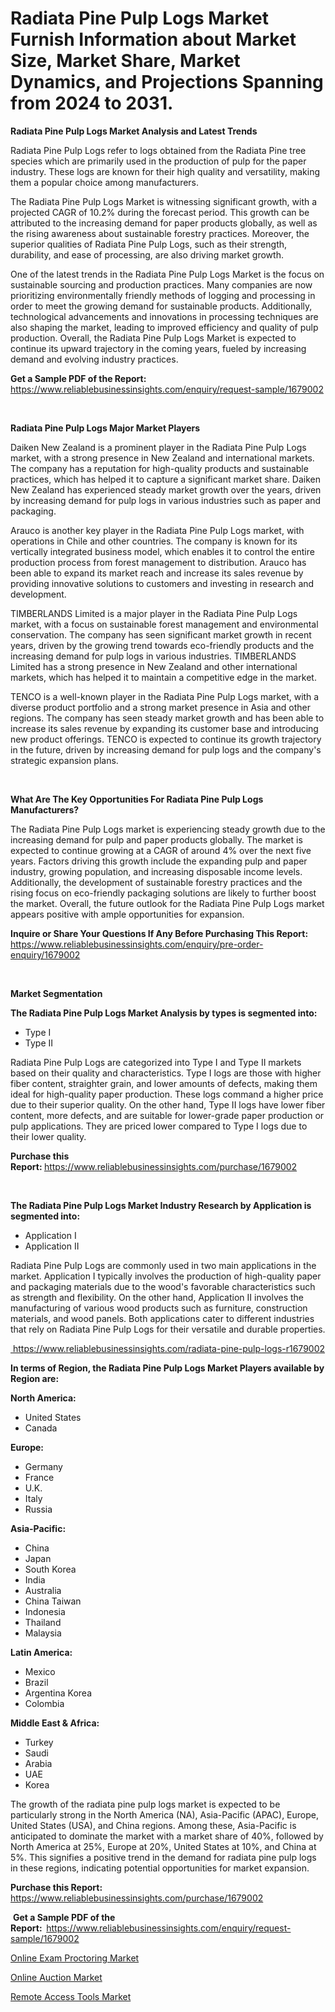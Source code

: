 <p><h1>Radiata Pine Pulp Logs Market Furnish Information about Market Size, Market Share, Market Dynamics, and Projections Spanning from 2024 to 2031.</h1></p><p><strong>Radiata Pine Pulp Logs Market Analysis and Latest Trends</strong></p>
<p><p>Radiata Pine Pulp Logs refer to logs obtained from the Radiata Pine tree species which are primarily used in the production of pulp for the paper industry. These logs are known for their high quality and versatility, making them a popular choice among manufacturers.</p><p>The Radiata Pine Pulp Logs Market is witnessing significant growth, with a projected CAGR of 10.2% during the forecast period. This growth can be attributed to the increasing demand for paper products globally, as well as the rising awareness about sustainable forestry practices. Moreover, the superior qualities of Radiata Pine Pulp Logs, such as their strength, durability, and ease of processing, are also driving market growth.</p><p>One of the latest trends in the Radiata Pine Pulp Logs Market is the focus on sustainable sourcing and production practices. Many companies are now prioritizing environmentally friendly methods of logging and processing in order to meet the growing demand for sustainable products. Additionally, technological advancements and innovations in processing techniques are also shaping the market, leading to improved efficiency and quality of pulp production. Overall, the Radiata Pine Pulp Logs Market is expected to continue its upward trajectory in the coming years, fueled by increasing demand and evolving industry practices.</p></p>
<p><strong>Get a Sample PDF of the Report:&nbsp;</strong> <a href="https://www.reliablebusinessinsights.com/enquiry/request-sample/1679002">https://www.reliablebusinessinsights.com/enquiry/request-sample/1679002</a></p>
<p>&nbsp;</p>
<p><strong>Radiata Pine Pulp Logs Major Market Players</strong></p>
<p><p>Daiken New Zealand is a prominent player in the Radiata Pine Pulp Logs market, with a strong presence in New Zealand and international markets. The company has a reputation for high-quality products and sustainable practices, which has helped it to capture a significant market share. Daiken New Zealand has experienced steady market growth over the years, driven by increasing demand for pulp logs in various industries such as paper and packaging.</p><p>Arauco is another key player in the Radiata Pine Pulp Logs market, with operations in Chile and other countries. The company is known for its vertically integrated business model, which enables it to control the entire production process from forest management to distribution. Arauco has been able to expand its market reach and increase its sales revenue by providing innovative solutions to customers and investing in research and development.</p><p>TIMBERLANDS Limited is a major player in the Radiata Pine Pulp Logs market, with a focus on sustainable forest management and environmental conservation. The company has seen significant market growth in recent years, driven by the growing trend towards eco-friendly products and the increasing demand for pulp logs in various industries. TIMBERLANDS Limited has a strong presence in New Zealand and other international markets, which has helped it to maintain a competitive edge in the market.</p><p>TENCO is a well-known player in the Radiata Pine Pulp Logs market, with a diverse product portfolio and a strong market presence in Asia and other regions. The company has seen steady market growth and has been able to increase its sales revenue by expanding its customer base and introducing new product offerings. TENCO is expected to continue its growth trajectory in the future, driven by increasing demand for pulp logs and the company's strategic expansion plans.</p></p>
<p>&nbsp;</p>
<p><strong>What Are The Key Opportunities For Radiata Pine Pulp Logs Manufacturers?</strong></p>
<p><p>The Radiata Pine Pulp Logs market is experiencing steady growth due to the increasing demand for pulp and paper products globally. The market is expected to continue growing at a CAGR of around 4% over the next five years. Factors driving this growth include the expanding pulp and paper industry, growing population, and increasing disposable income levels. Additionally, the development of sustainable forestry practices and the rising focus on eco-friendly packaging solutions are likely to further boost the market. Overall, the future outlook for the Radiata Pine Pulp Logs market appears positive with ample opportunities for expansion.</p></p>
<p><strong>Inquire or Share Your Questions If Any Before Purchasing This Report:</strong> <a href="https://www.reliablebusinessinsights.com/enquiry/pre-order-enquiry/1679002">https://www.reliablebusinessinsights.com/enquiry/pre-order-enquiry/1679002</a></p>
<p>&nbsp;</p>
<p><strong>Market Segmentation</strong></p>
<p><strong>The Radiata Pine Pulp Logs Market Analysis by types is segmented into:</strong></p>
<p><ul><li>Type I</li><li>Type II</li></ul></p>
<p><p>Radiata Pine Pulp Logs are categorized into Type I and Type II markets based on their quality and characteristics. Type I logs are those with higher fiber content, straighter grain, and lower amounts of defects, making them ideal for high-quality paper production. These logs command a higher price due to their superior quality. On the other hand, Type II logs have lower fiber content, more defects, and are suitable for lower-grade paper production or pulp applications. They are priced lower compared to Type I logs due to their lower quality.</p></p>
<p><strong>Purchase this Report:&nbsp;</strong><a href="https://www.reliablebusinessinsights.com/purchase/1679002">https://www.reliablebusinessinsights.com/purchase/1679002</a></p>
<p>&nbsp;</p>
<p><strong>The Radiata Pine Pulp Logs Market Industry Research by Application is segmented into:</strong></p>
<p><ul><li>Application I</li><li>Application II</li></ul></p>
<p><p>Radiata Pine Pulp Logs are commonly used in two main applications in the market. Application I typically involves the production of high-quality paper and packaging materials due to the wood's favorable characteristics such as strength and flexibility. On the other hand, Application II involves the manufacturing of various wood products such as furniture, construction materials, and wood panels. Both applications cater to different industries that rely on Radiata Pine Pulp Logs for their versatile and durable properties.</p></p>
<p><a href="https://www.reliablebusinessinsights.com/radiata-pine-pulp-logs-r1679002">&nbsp;https://www.reliablebusinessinsights.com/radiata-pine-pulp-logs-r1679002</a></p>
<p><strong>In terms of Region, the Radiata Pine Pulp Logs Market Players available by Region are:</strong></p>
<p>
    <p> <strong> North America: </strong>
        <ul>
            <li>United States</li>
            <li>Canada</li>
        </ul>
        </p> 
    <p> <strong> Europe: </strong>
        <ul>
            <li>Germany</li>
            <li>France</li>
            <li>U.K.</li>
            <li>Italy</li>
            <li>Russia</li>
        </ul>
        </p> 
    <p> <strong> Asia-Pacific: </strong>
        <ul>
            <li>China</li>
            <li>Japan</li>
            <li>South Korea</li>
            <li>India</li>
            <li>Australia</li>
            <li>China Taiwan</li>
            <li>Indonesia</li>
            <li>Thailand</li>
            <li>Malaysia</li>
        </ul>
        </p> 
    <p> <strong> Latin America: </strong>
        <ul>
            <li>Mexico</li>
            <li>Brazil</li>
            <li>Argentina Korea</li>
            <li>Colombia</li>
        </ul>
        </p> 
    <p> <strong> Middle East & Africa: </strong>
        <ul>
            <li>Turkey</li>
            <li>Saudi</li>
            <li>Arabia</li>
            <li>UAE</li>
            <li>Korea</li>
        </ul>
    </p>
    </p>
<p><p>The growth of the radiata pine pulp logs market is expected to be particularly strong in the North America (NA), Asia-Pacific (APAC), Europe, United States (USA), and China regions. Among these, Asia-Pacific is anticipated to dominate the market with a market share of 40%, followed by North America at 25%, Europe at 20%, United States at 10%, and China at 5%. This signifies a positive trend in the demand for radiata pine pulp logs in these regions, indicating potential opportunities for market expansion.</p></p>
<p><strong>Purchase this Report: </strong><a href="https://www.reliablebusinessinsights.com/purchase/1679002">https://www.reliablebusinessinsights.com/purchase/1679002</a></p>
<p>&nbsp;<strong>Get a Sample PDF of the Report:&nbsp;&nbsp;</strong><a href="https://www.reliablebusinessinsights.com/enquiry/request-sample/1679002">https://www.reliablebusinessinsights.com/enquiry/request-sample/1679002</a></p>
<p><strong></strong></p>
<p><p><a href="https://www.linkedin.com/pulse/analyzing-online-exam-proctoring-market-global-industry-perspective-filhe">Online Exam Proctoring Market</a></p><p><a href="https://www.linkedin.com/pulse/online-auction-market-trends-analysis-forecasted-period-2024-2031-vgd0e">Online Auction Market</a></p><p><a href="https://www.linkedin.com/pulse/remote-access-tools-market-size-trends-complete-industry-overview-fle8e">Remote Access Tools Market</a></p></p>